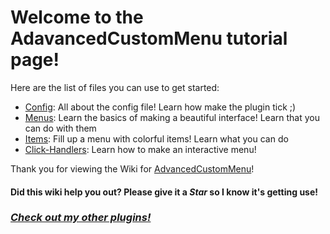 # Welcome to the AdavancedCustomMenu tutorial page! #
Here are the list of files you can use to get started: 
  - [Config](config.md): All about the config file! Learn how make the plugin tick ;)
  - [Menus](menus.md): Learn the basics of making a beautiful interface! Learn that you can do with them
  - [Items](items.md): Fill up a menu with colorful items! Learn what you can do
  - [Click-Handlers](click-handlers.md): Learn how to make an interactive menu!

Thank you for viewing the Wiki for [AdvancedCustomMenu](https://www.spigotmc.org/resources/47945/)!

#### Did this wiki help you out? Please give it a ***Star*** so I know it's getting use! ####
<p align="center">
  <b><i><h3><a href="https://www.spigotmc.org/resources/authors/superronancraft.13025/">Check out my other plugins!</a></h3></i></b>
</p>
